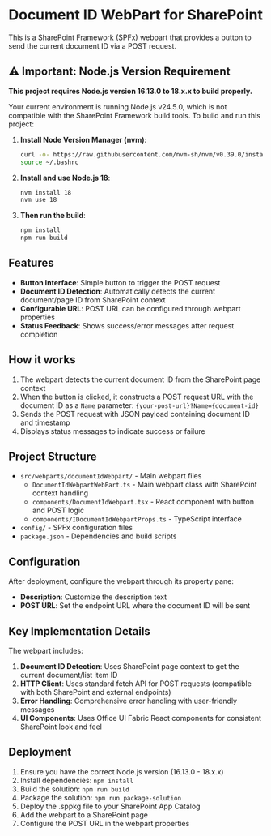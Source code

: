 # Document ID WebPart for SharePoint

This is a SharePoint Framework (SPFx) webpart that provides a button to send the current document ID via a POST request.

## ⚠️ Important: Node.js Version Requirement

**This project requires Node.js version 16.13.0 to 18.x.x to build properly.**

Your current environment is running Node.js v24.5.0, which is not compatible with the SharePoint Framework build tools. To build and run this project:

1. **Install Node Version Manager (nvm)**:
   ```bash
   curl -o- https://raw.githubusercontent.com/nvm-sh/nvm/v0.39.0/install.sh | bash
   source ~/.bashrc
   ```

2. **Install and use Node.js 18**:
   ```bash
   nvm install 18
   nvm use 18
   ```

3. **Then run the build**:
   ```bash
   npm install
   npm run build
   ```

## Features

- **Button Interface**: Simple button to trigger the POST request
- **Document ID Detection**: Automatically detects the current document/page ID from SharePoint context
- **Configurable URL**: POST URL can be configured through webpart properties
- **Status Feedback**: Shows success/error messages after request completion

## How it works

1. The webpart detects the current document ID from the SharePoint page context
2. When the button is clicked, it constructs a POST request URL with the document ID as a `Name` parameter: `{your-post-url}?Name={document-id}`
3. Sends the POST request with JSON payload containing document ID and timestamp
4. Displays status messages to indicate success or failure

## Project Structure

- `src/webparts/documentIdWebpart/` - Main webpart files
  - `DocumentIdWebpartWebPart.ts` - Main webpart class with SharePoint context handling
  - `components/DocumentIdWebpart.tsx` - React component with button and POST logic
  - `components/IDocumentIdWebpartProps.ts` - TypeScript interface
- `config/` - SPFx configuration files
- `package.json` - Dependencies and build scripts

## Configuration

After deployment, configure the webpart through its property pane:
- **Description**: Customize the description text
- **POST URL**: Set the endpoint URL where the document ID will be sent

## Key Implementation Details

The webpart includes:

1. **Document ID Detection**: Uses SharePoint page context to get the current document/list item ID
2. **HTTP Client**: Uses standard fetch API for POST requests (compatible with both SharePoint and external endpoints)  
3. **Error Handling**: Comprehensive error handling with user-friendly messages
4. **UI Components**: Uses Office UI Fabric React components for consistent SharePoint look and feel

## Deployment

1. Ensure you have the correct Node.js version (16.13.0 - 18.x.x)
2. Install dependencies: `npm install`
3. Build the solution: `npm run build`
4. Package the solution: `npm run package-solution`
5. Deploy the .sppkg file to your SharePoint App Catalog
6. Add the webpart to a SharePoint page
7. Configure the POST URL in the webpart properties

